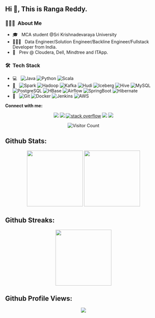 <h2> Hi 👋, This is Ranga Reddy.</h2>

<h3> 👨🏻‍💻 &nbsp;About Me </h3>

- 🎓 &nbsp; MCA student @Sri Krishnadevaraya University
- 👨🏽‍💻 &nbsp; Data Engineer/Solution Engineer/Backline Engineer/Fullstack Developer from India.
- 💼 &nbsp; Prev @ Cloudera, Dell, Mindtree and ITApp.

<h3> 🛠 &nbsp;Tech Stack</h3>

- 💻 &nbsp;
  ![Java](https://img.shields.io/badge/-Java-333333?style=flat&logo=openjdk)
  ![Python](https://img.shields.io/badge/-Python-333333?style=flat&logo=python)
  ![Scala](https://img.shields.io/badge/-Scala-333333?style=flat&logo=scala)
- 💼 &nbsp;
  ![Spark](https://img.shields.io/badge/-Spark-333333?style=flat&logo=ApacheSpark)
  ![Hadoop](https://img.shields.io/badge/-Hadoop-333333?style=flat&logo=ApacheHadoop)
  ![Kafka](https://img.shields.io/badge/-Kafka-333333?style=flat&logo=ApacheKafka)
  ![Hudi](https://img.shields.io/badge/-Hudi-333333?style=flat&logo=ApacheHudi)
  ![Iceberg](https://img.shields.io/badge/-Iceberg-333333?style=flat&logo=ApacheIceberg)
  ![Hive](https://img.shields.io/badge/-Hive-333333?style=flat&logo=ApacheHive)
  ![MySQL](https://img.shields.io/badge/-MySQL-333333?style=flat&logo=mysql)
  ![PostgreSQL](https://img.shields.io/badge/-PostgreSQL-333333?style=flat&logo=PostgreSQL)
  ![HBase](https://img.shields.io/badge/-HBase-333333?style=flat&logo=ApacheHBase)
  ![Airflow](https://img.shields.io/badge/-Airflow-333333?style=flat&logo=ApacheAirflow)
  ![SpringBoot](https://img.shields.io/badge/-SpringBoot-333333?style=flat&logo=springboot)
  ![Hibernate](https://img.shields.io/badge/-Hibernate-333333?style=flat&logo=hibernate)
- 🔧 &nbsp;
  ![Git](https://img.shields.io/badge/-Git-333333?style=flat&logo=git)
  ![Docker](https://img.shields.io/badge/-Docker-333333?style=flat&logo=docker)
  ![Jenkins](https://img.shields.io/badge/-Jenkins-333333?style=flat&logo=jenkins)
  ![AWS](https://img.shields.io/badge/-AWS-333333?style=flat&logo=amazonaws)


**Connect with me:**

<p align="center">
  <a href="https://www.linkedin.com/in/ranga-reddy-big-data-developer"><img src="https://img.shields.io/badge/LinkedIn-0077B5?style=for-the-badge&logo=linkedin&logoColor=white" /></a>
  <a href="mailto:rangareddy.avula@gmail.com"><img src="https://img.shields.io/badge/Gmail-D14836?style=for-the-badge&logo=gmail&logoColor=white" /></a>
  <a href="https://stackoverflow.com/users/1918962/ranga-reddy"><img alt="stack overflow" src="https://cdn.sstatic.net/Sites/stackoverflow/Img/favicon.ico?v=ec617d715196" /></a>
  <a href="https://rangareddy.medium.com/"><img src="https://img.shields.io/badge/Medium-12100E?style=for-the-badge&logo=medium&logoColor=white" /></a>
  <a href="https://twitter.com/rangareddy1988"><img src="https://img.shields.io/badge/Twitter-1DA1F2?style=for-the-badge&logo=twitter&logoColor=white" /></a>
</p>

<p align="center"> 
   <img src="https://profile-counter.glitch.me/{rangareddy}/count.svg" alt="Visitor Count" /> 
</p>

## Github Stats:

<p align='center'>
<img height="180em" src="https://github-readme-stats.vercel.app/api?username=rangareddy&count_private=true&show_icons=true&theme=midnight-purple&hide_rank=false&hide_border=false" />

<img height="180em" src="https://github-readme-stats.vercel.app/api/top-langs/?username=rangareddy&layout=compact&title_color=ffffff&text_color=c9cacc&icon_color=2bbc8a&bg_color=1d1f21&hide_border=false"/>
</p>

## Github Streaks:

<p align='center'>
<img height="180em" src="https://github-readme-streak-stats.herokuapp.com/?user=rangareddy&hide_border=true" />
</p>

## Github Profile Views:

<p align='center'>
   <img src="https://komarev.com/ghpvc/?username=rangareddy&color=green&style=plastic" />
</p>
